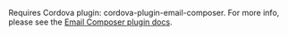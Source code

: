 Requires Cordova plugin: cordova-plugin-email-composer. For more info, please see the [Email Composer plugin docs](https://github.com/hypery2k/cordova-email-plugin).
